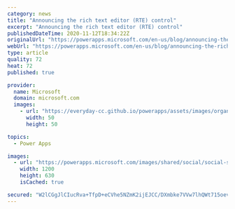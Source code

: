 ```yaml
---
category: news
title: "Announcing the rich text editor (RTE) control"
excerpt: "Announcing the rich text editor (RTE) control"
publishedDateTime: 2020-11-12T18:34:22Z
originalUrl: "https://powerapps.microsoft.com/en-us/blog/announcing-the-rich-text-editor-rte-control/"
webUrl: "https://powerapps.microsoft.com/en-us/blog/announcing-the-rich-text-editor-rte-control/"
type: article
quality: 72
heat: 72
published: true

provider:
  name: Microsoft
  domain: microsoft.com
  images:
    - url: "https://everyday-cc.github.io/powerapps/assets/images/organizations/microsoft.com-50x50.jpg"
      width: 50
      height: 50

topics:
  - Power Apps

images:
  - url: "https://powerapps.microsoft.com/images/shared/social/social-share-post-ignite.png"
    width: 1200
    height: 630
    isCached: true

secured: "W2lCGgJlCIucRva+TfpD+eCVhe5NZmK2ijEJCC/DXmbke7VVw7lhQWt715oevkpqF96AH7/a/ROwjkAiXtaYupiUxx+5MMqsVzQvoGVADlzhA2Zs6bqrjd1SZyB0lMEkwccIIaoR8n3jZ5LnMYjaVcgrQ3kna2Z8Zk9+olK5mN5fiveVdprjfNyqAUIRqlplatLqnnle+z3CFcamS3e1I/OA4JK4xIO2jMKOtj5XoEVHLOsJouDVfbbeYKt/OEgsEdlNLkFURJdOHyBSiGRAE1XrEfjRPhkxW/9fIUSV4WCuMlu0kb+uDrFTCWKsJypXMT6OTQ3PmfwJeboQAev7Sp3ORSHw84kHP3DjYsg93dI=;ZtYKIOPebAbyxeX3WLPCoQ=="
---
```


